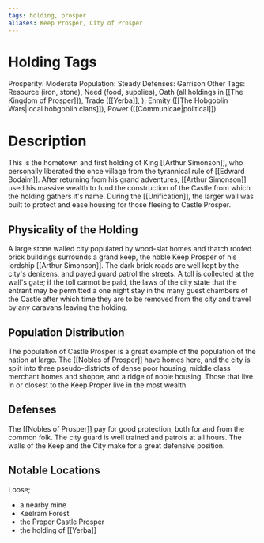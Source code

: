 ```yaml
---
tags: holding, prosper
aliases: Keep Prosper, City of Prosper
---
```


# Holding Tags
Prosperity: Moderate 
Population: Steady 
Defenses: Garrison
Other Tags: Resource (iron, stone), Need (food, supplies), Oath (all holdings in [[The Kingdom of Prosper]]), Trade ([[Yerba]], ), Enmity ([[The Hobgoblin Wars|local hobgoblin clans]]), Power ([[Communicae|political]])

# Description
This is the hometown and first holding of King [[Arthur Simonson]], who personally liberated the once village from the tyrannical rule of [[Edward Bodaim]]. After returning from his grand adventures, [[Arthur Simonson]] used his massive wealth to fund the construction of the Castle from which the holding gathers it's name. During the [[Unification]], the larger wall was built to protect and ease housing for those fleeing to Castle Prosper.

## Physicality of the Holding
A large stone walled city populated by wood-slat homes and thatch roofed brick buildings surrounds a grand keep, the noble Keep Prosper of his lordship [[Arthur Simonson]]. The dark brick roads are well kept by the city's denizens, and payed guard patrol the streets. A toll is collected at the wall's gate; if the toll cannot be paid, the laws of the city state that the entrant may be permitted a one night stay in the many guest chambers of the Castle after which time they are to be removed from the city and travel by any caravans leaving the holding.

## Population Distribution
The population of Castle Prosper is a great example of the population of the nation at large. The [[Nobles of Prosper]] have homes here, and the city is split into three pseudo-districts of dense poor housing, middle class merchant homes and shoppe, and a ridge of noble housing. Those that live in or closest to the Keep Proper live in the most wealth.

## Defenses
The [[Nobles of Prosper]] pay for good protection, both for and from the common folk. The city guard is well trained and patrols at all hours. The walls of the Keep and the City make for a great defensive position.

## Notable Locations
Loose;
- a nearby mine
- Keelram Forest
- the Proper Castle Prosper
- the holding of [[Yerba]]